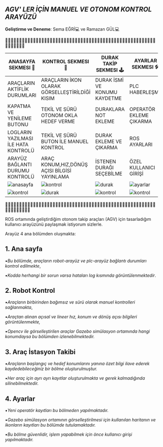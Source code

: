 
## *AGV' LER İÇİN MANUEL VE OTONOM KONTROL ARAYÜZÜ*

**Geliştirme ve Deneme**: Sema EĞRİ💻 ve Ramazan GÜL💻

🚙🚙🚙🚙🚙🚙🚙🚙🚙🚙🚙🚙🚙🚙🚙🚙🚙🚙🚙🚙🚙🚙🚙🚙🚙🚙🚙🚙🚙🚙🚙🚙🚙🚙🚙🚙🚙🚙🚙🚙🚙🚙🚙🚙🚙🚙🚙🚙🚙🚙🚙🚙🚙🚙🚙🚙🚙🚙🚙🚙🚙

| ANASAYFA SEKMESI 🏡|KONTROL SEKMESI 🚗 | DURAK TAKİP SEKMESI 🕹 | AYARLAR SEKMESI 🛠️|
| ------ | ------ | ------ | ------ |
| ARAÇLARIN AKTİFLİK DURUMLARI | ARAÇLARIN İKON OLARAK GÖRSELLEŞTİRİLDİĞİ KISIM | DURAK İSMİ VE KONUMU KAYDETME | PLC HABERLEŞME |
| KAPATMA VE YENİLEME BUTONU | TEKİL VE SÜRÜ OTONOM OKLA HEDEF VERME |DURAKLARA NOT EKLEME | OPERATÖR EKLEME ÇIKARMA |
| LOGLARIN YAZILMASI İLE HATA KONTROLÜ |TEKİL VE SÜRÜ BUTON İLE MANUEL KONTROL | DURAK EKLEME VE ÇIKARMA | ROS AYARLARI |
| ARAYÜZ BAĞLANTI DURUMU KONTROLÜ | ARAÇ KONUM,HIZ,DÖNÜŞ AÇISI BİLGİSİ YAYINLAMA | İSTENEN DURAĞI SEÇEBİLME | ÖZEL KULLANICI GİRİŞİ |
|![anasayfa](https://user-images.githubusercontent.com/78825912/181281807-03768be9-78e6-454f-9cde-c994948567b8.jpeg) |![kontrol](https://user-images.githubusercontent.com/78825912/181281869-7b35bec2-a4eb-48ca-a7be-6565c2fa479f.jpeg) |![durak](https://user-images.githubusercontent.com/78825912/181282110-6e306728-110e-4e83-879b-f6d73bb2ddcd.jpeg) |![ayarlar](https://user-images.githubusercontent.com/78825912/181282194-e51ff406-4edb-4c2c-abe8-eecab5ccd654.jpeg) |
|![kontrol](https://user-images.githubusercontent.com/78825912/181281963-e16c2754-c279-4547-824f-cfea19da9c86.jpeg) |![durak](https://user-images.githubusercontent.com/78825912/181282154-8a8f71a9-ae4f-414f-be0d-67771b1e5120.jpeg) |![kontrol](https://user-images.githubusercontent.com/78825912/181282045-c086c4e9-21ed-435d-ac13-76cefaebc67f.jpeg) |![kontrol](https://user-images.githubusercontent.com/78825912/181281986-663518b1-f99f-4d40-aa6d-03a111d5e586.jpeg) |![durak](https://user-images.githubusercontent.com/78825912/181282132-854125b0-29c1-4651-8f3a-3d3979be3f63.jpeg) |![durak](https://user-images.githubusercontent.com/78825912/181282171-45509c4e-ec0b-4a07-8040-1eb037561a26.jpeg) |

🚙🚙🚙🚙🚙🚙🚙🚙🚙🚙🚙🚙🚙🚙🚙🚙🚙🚙🚙🚙🚙🚙🚙🚙🚙🚙🚙🚙🚙🚙🚙🚙🚙🚙🚙🚙🚙🚙🚙🚙🚙🚙🚙🚙🚙🚙🚙🚙🚙🚙🚙🚙🚙🚙🚙🚙🚙🚙🚙🚙🚙🚙🚙



ROS ortamında geliştirdiğim otonom takip araçları (AGV) için tasarladığım kullanıcı arayüzünü paylaşmak istiyorum sizlerle.

Arayüz 4 ana bölümden oluşmakta:

## 1. Ana sayfa

▪︎*Bu bölümde, araçların robot-arayüz ve plc-arayüz bağlantı durumları kontrol edilmekte*,

▪︎*Kodda herhangi bir sorun varsa hataları log kısmında görüntülenmektedir*.

## 2. Robot Kontrol

▪︎*Araçların birbirinden bağımsız ve sürü olarak manuel kontrolleri sağlanmakta*,

▪︎*Araçtan alınan açısal ve lineer hız, konum ve dönüş açısı bilgileri görüntülenmekte,*

▪︎*Opencv ile görselleştirilen araçlar Gazebo simülasyon ortamında hangi konumdaysa bu bölümden izlenebilmektedir.*

## 3. Araç İstasyon Takibi

▪︎*Araçların başlangıç ve hedef konumlarını yanına özet bilgi ilave ederek kaydedebileceğiniz bir bölme oluşturulmuştur.*

▪︎*Her araç için ayrı ayrı kayıtlar oluşturulmakta ve gerek kalmadığında silinebilmektedir.*

## 4. Ayarlar

▪︎*Yeni operatör kayıtları bu bölmeden yapılmaktadır.*

▪︎*Gazebo simülasyon ortamının görselleştirilmesi için kullanılan haritanın ve ikonların kayıtları bu bölümde tutulamaktadır.*

▪︎*Bu bölme güvenlidir, işlem yapabilmek için önce kullanıcı girişi yapılmaktadır.*

